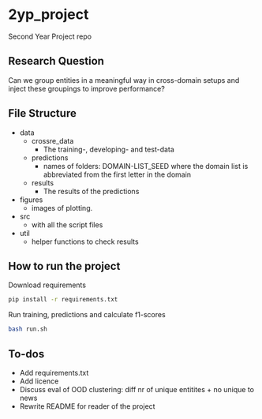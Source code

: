 # 2yp_project
Second Year Project repo

## Research Question 
Can we group entities in a meaningful way in cross-domain setups and inject these groupings to improve performance?

## File Structure
- data
    - crossre_data
        - The training-, developing- and test-data
    - predictions
        - names of folders: DOMAIN-LIST_SEED where the domain list is abbreviated from the first letter in the domain 
    - results 
        - The results of the predictions
- figures
    - images of plotting.
- src
    - with all the script files
- util
    - helper functions to check results


## How to run the project

Download requirements
```bash
pip install -r requirements.txt

```

Run training, predictions and calculate f1-scores
```bash
bash run.sh
```


## To-dos
- Add requirements.txt
- Add licence
- Discuss eval of OOD clustering: diff nr of unique entitites + no unique to news
- Rewrite README for reader of the project